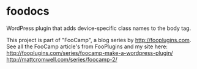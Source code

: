 foodocs
=======

WordPress plugin that adds device-specific class names to the body tag.

This project is part of "FooCamp", a blog series by http://fooplugins.com. 
See all the FooCamp article's from FooPlugins and my site here:
http://fooplugins.com/series/foocamp-make-a-wordpress-plugin/
http://mattcromwell.com/series/foocamp-2/
